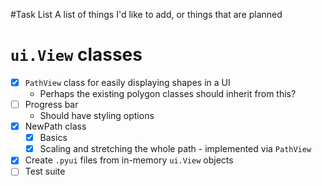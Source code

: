 #Task List
A list of things I'd like to add, or things that are planned

# `ui.View` classes
- [x] `PathView` class for easily displaying shapes in a UI
  - Perhaps the existing polygon classes should inherit from this?
- [ ] Progress bar
  - Should have styling options
- [x] NewPath class
  - [x] Basics
  - [x] Scaling and stretching the whole path - implemented via `PathView`
- [x] Create `.pyui` files from in-memory `ui.View` objects
- [ ] Test suite
